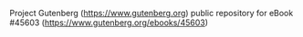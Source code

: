 Project Gutenberg (https://www.gutenberg.org) public repository for eBook #45603 (https://www.gutenberg.org/ebooks/45603)
